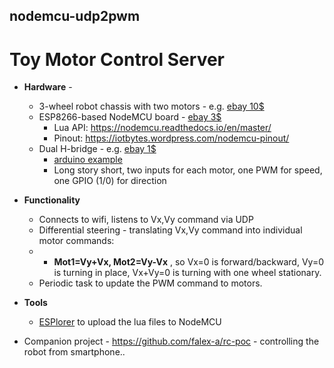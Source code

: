 ## nodemcu-udp2pwm
# Toy Motor Control Server

* **Hardware** - 
  * 3-wheel robot chassis with two motors - e.g. [ebay 10$](http://www.ebay.com/itm/2WD-Motor-Smart-Robot-Car-Chassis-Kit-for-Arduino-Speed-Encoder-Battery-Box-/351999739594)
  * ESP8266-based NodeMCU board - [ebay 3$](http://www.ebay.com/itm/NodeMcu-Lua-WIFI-Internet-Things-development-board-based-ESP8266-CP2102-module-/311727326281?hash=item4894658449:g:A-wAAOSwWnFWA2hU)
    * Lua API: https://nodemcu.readthedocs.io/en/master/
    * Pinout: https://iotbytes.wordpress.com/nodemcu-pinout/
   * Dual H-bridge - e.g. [ebay 1$](http://www.ebay.com/itm/H-bridge-Stepper-Motor-Dual-DC-Motor-Driver-Controller-Board-L9110S-For-Arduino-/161308004962?hash=item258eb4d262:g:c2UAAOSwo4pYgJbp)
     * [arduino example](http://diyprojects.eu/how-to-use-h-bridge-hg7881-with-external-power-supply-and-arduino/)
     * Long story short, two inputs for each motor, one PWM for speed, one GPIO (1/0) for direction
* **Functionality**
  * Connects to wifi, listens to Vx,Vy command via UDP
  * Differential steering - translating Vx,Vy command into individual motor commands:
  * * **Mot1=Vy+Vx, Mot2=Vy-Vx** , so Vx=0 is forward/backward, Vy=0 is turning in place, Vx+Vy=0 is turning with one wheel stationary.
  * Periodic task to update the PWM command to motors.
* **Tools**
  * [ESPlorer](https://esp8266.ru/esplorer/) to upload the lua files to NodeMCU
  
* Companion project - https://github.com/falex-a/rc-poc - controlling the robot from smartphone..
